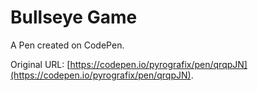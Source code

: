 # Bullseye Game

A Pen created on CodePen.

Original URL: [https://codepen.io/pyrografix/pen/qrqpJN](https://codepen.io/pyrografix/pen/qrqpJN).

